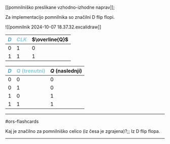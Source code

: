 [[pomnilniško preslikane vzhodno-izhodne naprav]];

Za implementacijo pomnilnika so značilni D flip flopi.

![[pomnilnik 2024-10-07 18.37.32.excalidraw]]

| <font color="#4bacc6">$D$</font> | <font color="#92cddc">$CLK$</font> | $\overline{Q}$ |
| :------------------------------: | ---------------------------------- | -------------- |
|                <center>0</center>                 | 1                                  | 0              |
|                1                 | 1                                  | 1              |


| <font color="#4bacc6">$D$</font> | <font color="#92cddc">$Q$ (trenutni)</font> | $Q$ (naslednji) |
| :------------------------------: | ------------------------------------------- | --------------- |
|                0                 | 0                                           | 0               |
|                0                 | 1                                           | 0               |
|                1                 | 0                                           | 1               |
|                1                 | 1                                           | 1               |


---

#ors-flashcards 

Kaj je značilno za pomnilniško celico (iz česa je zgrajena)?;; Iz D flip flopa.
<!--SR:!2024-10-16,4,270-->

---
